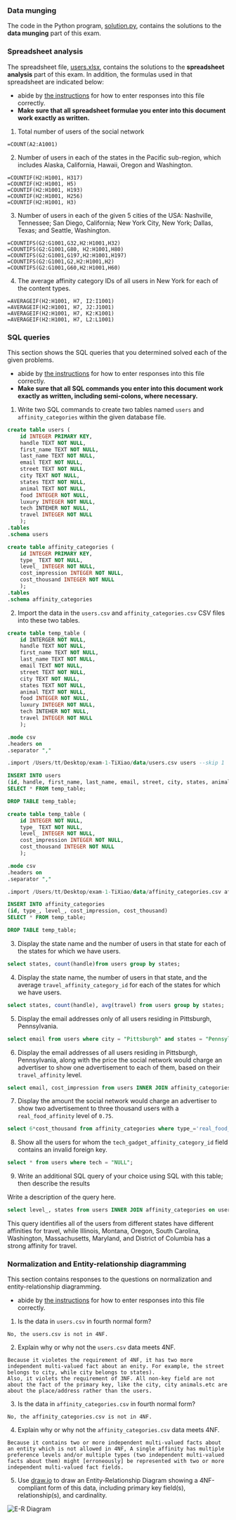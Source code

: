 ### Data munging

The code in the Python program, [solution.py](solution.py), contains the solutions to the **data munging** part of this exam.

### Spreadsheet analysis

The spreadsheet file, [users.xlsx](./data/users.xlsx), contains the solutions to the **spreadsheet analysis** part of this exam. In addition, the formulas used in that spreadsheet are indicated below:

- abide by [the instructions](./instructions/instructions.md#entering-respones-into-the-readme-file) for how to enter responses into this file correctly.
- **Make sure that all spreadsheet formulae you enter into this document work exactly as written.**

1. Total number of users of the social network

```
=COUNT(A2:A1001)
```

2. Number of users in each of the states in the Pacific sub-region, which includes Alaska, California, Hawaii, Oregon and Washington.

```
=COUNTIF(H2:H1001, H317)
=COUNTIF(H2:H1001, H5)
=COUNTIF(H2:H1001, H193)
=COUNTIF(H2:H1001, H256)
=COUNTIF(H2:H1001, H3)
```

3. Number of users in each of the given 5 cities of the USA: Nashville, Tennessee; San Diego, California; New York City, New York; Dallas, Texas; and Seattle, Washington.

```
=COUNTIFS(G2:G1001,G32,H2:H1001,H32)
=COUNTIFS(G2:G1001,G80, H2:H1001,H80)
=COUNTIFS(G2:G1001,G197,H2:H1001,H197)
=COUNTIFS(G2:G1001,G2,H2:H1001,H2)
=COUNTIFS(G2:G1001,G60,H2:H1001,H60)
```

4. The average affinity category IDs of all users in New York for each of the content types.

```
=AVERAGEIF(H2:H1001, H7, I2:I1001)
=AVERAGEIF(H2:H1001, H7, J2:J1001)
=AVERAGEIF(H2:H1001, H7, K2:K1001)
=AVERAGEIF(H2:H1001, H7, L2:L1001)
```

### SQL queries

This section shows the SQL queries that you determined solved each of the given problems.

- abide by [the instructions](./instructions/instructions.md#entering-respones-into-the-readme-file) for how to enter responses into this file correctly.
- **Make sure that all SQL commands you enter into this document work exactly as written, including semi-colons, where necessary.**

1. Write two SQL commands to create two tables named `users` and `affinity_categories` within the given database file.

```sql
create table users (
    id INTEGER PRIMARY KEY,
    handle TEXT NOT NULL,
    first_name TEXT NOT NULL,
    last_name TEXT NOT NULL,
    email TEXT NOT NULL,
    street TEXT NOT NULL,
    city TEXT NOT NULL,
    states TEXT NOT NULL,
    animal TEXT NOT NULL,
    food INTEGER NOT NULL,
    luxury INTEGER NOT NULL,
    tech INTEHER NOT NULL,
    travel INTEGER NOT NULL
    );
.tables
.schema users
```

```sql
create table affinity_categories (
    id INTEGER PRIMARY KEY,
    type_ TEXT NOT NULL,
    level_ INTEGER NOT NULL,
    cost_impression INTEGER NOT NULL,
    cost_thousand INTEGER NOT NULL
    );
.tables
.schema affinity_categories
```

2. Import the data in the `users.csv` and `affinity_categories.csv` CSV files into these two tables.

```sql
create table temp_table (
    id INTERGER NOT NULL,
    handle TEXT NOT NULL,
    first_name TEXT NOT NULL,
    last_name TEXT NOT NULL,
    email TEXT NOT NULL,
    street TEXT NOT NULL,
    city TEXT NOT NULL,
    states TEXT NOT NULL,
    animal TEXT NOT NULL,
    food INTEGER NOT NULL,
    luxury INTEGER NOT NULL,
    tech INTEHER NOT NULL,
    travel INTEGER NOT NULL
    );
 ```

```sql   
.mode csv
.headers on
.separator ","
```

```sql
.import /Users/tt/Desktop/exam-1-TiXiao/data/users.csv users --skip 1
```

```sql
INSERT INTO users
(id, handle, first_name, last_name, email, street, city, states, animal, food, luxury, tech, travel)
SELECT * FROM temp_table;
```

```sql
DROP TABLE temp_table;
```

```sql
create table temp_table (
    id INTEGER NOT NULL,
    type_ TEXT NOT NULL,
    level_ INTEGER NOT NULL,
    cost_impression INTEGER NOT NULL,
    cost_thousand INTEGER NOT NULL
    );
```

```sql   
.mode csv
.headers on
.separator ","
```

```sql
.import /Users/tt/Desktop/exam-1-TiXiao/data/affinity_categories.csv affinity_categories --skip 1
```

```sql
INSERT INTO affinity_categories
(id, type_, level_, cost_impression, cost_thousand)
SELECT * FROM temp_table;
```

```sql
DROP TABLE temp_table;
```

3. Display the state name and the number of users in that state for each of the states for which we have users.

```sql
select states, count(handle)from users group by states; 
```

4. Display the state name, the number of users in that state, and the average `travel_affinity_category_id` for each of the states for which we have users.

```sql
select states, count(handle), avg(travel) from users group by states;
```

5. Display the email addresses only of all users residing in Pittsburgh, Pennsylvania.

```sql
select email from users where city = "Pittsburgh" and states = "Pennsylvania";
```

6. Display the email addresses of all users residing in Pittsburgh, Pennsylvania, along with the price the social network would charge an advertiser to show one advertisement to each of them, based on their `travel_affinity` level.

```sql
select email, cost_impression from users INNER JOIN affinity_categories on users.travel = affinity_categories.id where users.city = "Pittsburgh" and users.states = "Pennsylvania";
```

7. Display the amount the social network would charge an advertiser to show two advertisement to three thousand users with a `real_food_affinity` level of `0.75`.

```sql
select 6*cost_thousand from affinity_categories where type_='real_food_affinity' and level_=0.75;
```

8. Show all the users for whom the `tech_gadget_affinity_category_id` field contains an invalid foreign key.

```sql
select * from users where tech = "NULL";
```

9. Write an additional SQL query of your choice using SQL with this table; then describe the results

Write a description of the query here.

```sql
select level_, states from users INNER JOIN affinity_categories on users.travel = affinity_categories.id group by users.states;
```
This query identifies all of the users from different states have different affinities for travel, while Illinois, Montana, Oregon, South Carolina, Washington, Massachusetts, Maryland, and District of Columbia has a strong affinity for travel.

### Normalization and Entity-relationship diagramming

This section contains responses to the questions on normalization and entity-relationship diagramming.

- abide by [the instructions](./instructions/instructions.md#entering-respones-into-the-readme-file) for how to enter responses into this file correctly.

1. Is the data in `users.csv` in fourth normal form?

```
No, the users.csv is not in 4NF.
```

2. Explain why or why not the `users.csv` data meets 4NF.

```
Because it violetes the requirement of 4NF, it has two more independent multi-valued fact about an enity. For example, the street belongs to city, while city belongs to states).
Also, it violets the requirement of 3NF. All non-key field are not about the fact of the primary key, like the city, city animals.etc are about the place/address rather than the users.
```

3. Is the data in `affinity_categories.csv` in fourth normal form?

```
No, the affinity_categories.csv is not in 4NF. 
```

4. Explain why or why not the `affinity_categories.csv` data meets 4NF.

```
Because it contains two or more independent multi-valued facts about an entity which is not allowed in 4NF, A single affinity has multiple preference levels and/or multiple types (two independent multi-valued facts about them) might [erroneously] be represented with two or more independent multi-valued fact fields.
```

5. Use [draw.io](https://draw.io) to draw an Entity-Relationship Diagram showing a 4NF-compliant form of this data, including primary key field(s), relationship(s), and cardinality.

![ E-R Diagram](./images/images_ERD.svg)
